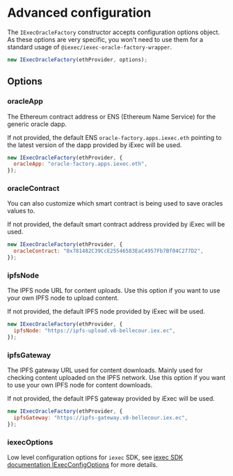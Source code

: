 # Advanced configuration

The `IExecOracleFactory` constructor accepts configuration options object.
As these options are very specific, you won't need to use them for a standard usage of `@iexec/iexec-oracle-factory-wrapper`.

```js
new IExecOracleFactory(ethProvider, options);
```

## Options

### oracleApp

The Ethereum contract address or ENS (Ethereum Name Service) for the generic oracle dapp.

If not provided, the default ENS `oracle-factory.apps.iexec.eth` pointing to the latest version of the dapp provided by iExec will be used.

```js
new IExecOracleFactory(ethProvider, {
  oracleApp: "oracle-factory.apps.iexec.eth",
});
```

### oracleContract

You can also customize which smart contract is being used to save oracles values to.

If not provided, the default smart contract address provided by iExec will be used.

```js
new IExecOracleFactory(ethProvider, {
  oracleContract: "0x781482C39CcE25546583EaC4957Fb7Bf04C277D2",
});
```

### ipfsNode

The IPFS node URL for content uploads. Use this option if you want to use your own IPFS node to upload content.

If not provided, the default IPFS node provided by iExec will be used.

```js
new IExecOracleFactory(ethProvider, {
  ipfsNode: "https://ipfs-upload.v8-bellecour.iex.ec",
});
```

### ipfsGateway

The IPFS gateway URL used for content downloads. Mainly used for checking content uploaded on the IPFS network. Use this option if you want to use your own IPFS node for content downloads.

If not provided, the default IPFS gateway provided by iExec will be used.

```js
new IExecOracleFactory(ethProvider, {
  ipfsGateway: "https://ipfs-gateway.v8-bellecour.iex.ec",
});
```

### iexecOptions

Low level configuration options for `iexec` SDK, see [iexec SDK documentation IExecConfigOptions](https://github.com/iExecBlockchainComputing/iexec-sdk/blob/master/docs/interfaces/internal_.IExecConfigOptions.md) for more details.
